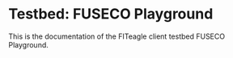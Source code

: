 Testbed: FUSECO Playground
==========================

This is the documentation of the FITeagle client testbed FUSECO Playground.
